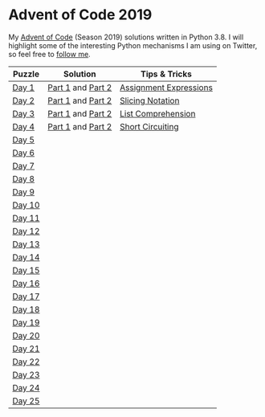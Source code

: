 # Advent of Code 2019
My [Advent of Code](https://adventofcode.com/2019) (Season 2019) solutions written in Python 3.8. I will highlight some of the interesting Python mechanisms I am using on Twitter, so feel free to [follow me](https://twitter.com/Dementophobia).

| Puzzle                                         | Solution                                                | Tips & Tricks                                                |
| ---------------------------------------------- | ------------------------------------------------------- | ------------------------------------------------------------ |
| [Day 1](https://adventofcode.com/2019/day/1)   | [Part 1](./2019_01_p1.py) and [Part 2](./2019_01_p2.py) | [Assignment Expressions](https://twitter.com/Dementophobia/status/1201027632349040640) |
| [Day 2](https://adventofcode.com/2019/day/2)   | [Part 1](./2019_02_p1.py) and [Part 2](./2019_02_p2.py) | [Slicing Notation](https://twitter.com/Dementophobia/status/1201382006774468608) |
| [Day 3](https://adventofcode.com/2019/day/3)   | [Part 1](./2019_03_p1.py) and [Part 2](./2019_03_p2.py) | [List Comprehension](https://twitter.com/Dementophobia/status/1201749348083781632) |
| [Day 4](https://adventofcode.com/2019/day/4)   | [Part 1](./2019_04_p1.py) and [Part 2](./2019_04_p2.py) | [Short Circuiting](https://twitter.com/Dementophobia/status/1202108904429309952) |
| [Day 5](https://adventofcode.com/2019/day/5)   |                                                         |                                                              |
| [Day 6](https://adventofcode.com/2019/day/6)   |                                                         |                                                              |
| [Day 7](https://adventofcode.com/2019/day/7)   |                                                         |                                                              |
| [Day 8](https://adventofcode.com/2019/day/8)   |                                                         |                                                              |
| [Day 9](https://adventofcode.com/2019/day/9)   |                                                         |                                                              |
| [Day 10](https://adventofcode.com/2019/day/10) |                                                         |                                                              |
| [Day 11](https://adventofcode.com/2019/day/11) |                                                         |                                                              |
| [Day 12](https://adventofcode.com/2019/day/12) |                                                         |                                                              |
| [Day 13](https://adventofcode.com/2019/day/13) |                                                         |                                                              |
| [Day 14](https://adventofcode.com/2019/day/14) |                                                         |                                                              |
| [Day 15](https://adventofcode.com/2019/day/15) |                                                         |                                                              |
| [Day 16](https://adventofcode.com/2019/day/16) |                                                         |                                                              |
| [Day 17](https://adventofcode.com/2019/day/17) |                                                         |                                                              |
| [Day 18](https://adventofcode.com/2019/day/18) |                                                         |                                                              |
| [Day 19](https://adventofcode.com/2019/day/19) |                                                         |                                                              |
| [Day 20](https://adventofcode.com/2019/day/20) |                                                         |                                                              |
| [Day 21](https://adventofcode.com/2019/day/21) |                                                         |                                                              |
| [Day 22](https://adventofcode.com/2019/day/22) |                                                         |                                                              |
| [Day 23](https://adventofcode.com/2019/day/23) |                                                         |                                                              |
| [Day 24](https://adventofcode.com/2019/day/24) |                                                         |                                                              |
| [Day 25](https://adventofcode.com/2019/day/25) |                                                         |                                                              |

